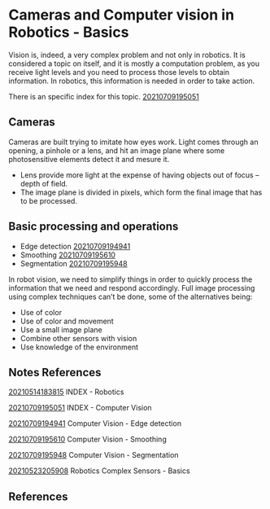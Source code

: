 ---
---
# Cameras and Computer vision in Robotics - Basics

Vision is, indeed, a very complex problem and not only in robotics. It
is considered a topic on itself, and it is mostly a computation problem,
as you receive light levels and you need to process those levels to
obtain information. In robotics, this information is needed in order to
take action.

There is an specific index for this topic. [20210709195051](/notes/20210709195051)

## Cameras

Cameras are built trying to imitate how eyes work. Light comes through
an opening, a pinhole or a lens, and hit an image plane where some
photosensitive elements detect it and mesure it.

-   Lens provide more light at the expense of having objects out of
    focus – depth of field.
-   The image plane is divided in pixels, which form the final image
    that has to be processed.

## Basic processing and operations

-   Edge detection [20210709194941](/notes/20210709194941)
-   Smoothing [20210709195610](/notes/20210709195610)
-   Segmentation [20210709195948](/notes/20210709195948)

In robot vision, we need to simplify things in order to quickly process
the information that we need and respond accordingly. Full image
processing using complex techniques can’t be done, some of the
alternatives being:

-   Use of color
-   Use of color and movement
-   Use a small image plane
-   Combine other sensors with vision
-   Use knowledge of the environment

## Notes References

[20210514183815](/notes/20210514183815) INDEX - Robotics

[20210709195051](/notes/20210709195051) INDEX - Computer Vision

[20210709194941](/notes/20210709194941) Computer Vision - Edge detection

[20210709195610](/notes/20210709195610) Computer Vision - Smoothing

[20210709195948](/notes/20210709195948) Computer Vision - Segmentation

[20210523205908](/notes/20210523205908) Robotics Complex Sensors - Basics

## References
